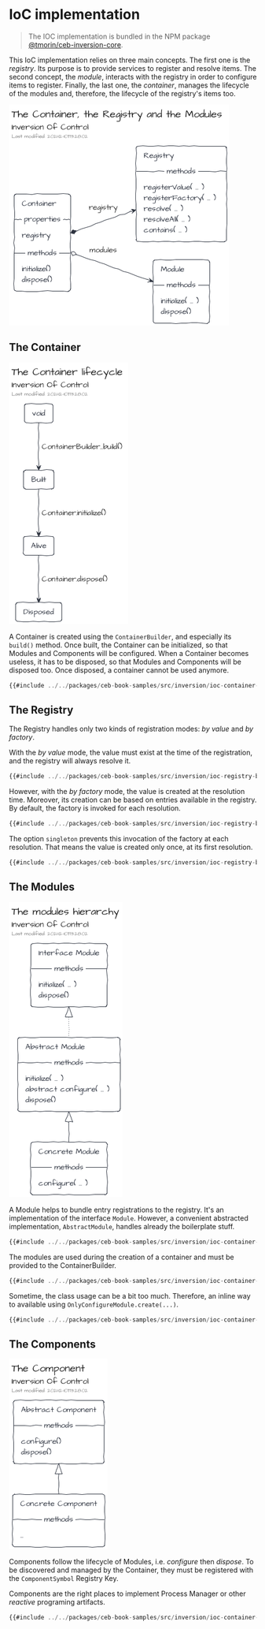 # IoC implementation

> The IOC implementation is bundled in the NPM package [@tmorin/ceb-inversion-core](https://www.npmjs.com/package/@tmorin/ceb-inversion-core).

This IoC implementation relies on three main concepts.
The first one is the _registry_.
Its purpose is to provide services to register and resolve items.
The second concept, the _module_, interacts with the registry in order to configure items to register.
Finally, the last one, the _container_, manages the lifecycle of the modules and, therefore, the lifecycle of the registry's items too.

![The Container, the Registry and the Modules](ioc-container-overview.png)

## The Container

![The Container lifecycle](ioc-container-lifecycle.png)

A Container is created using the `ContainerBuilder`, and especially its `build()` method.
Once built, the Container can be initialized, so that Modules and Components will be configured.
When a Container becomes useless, it has to be disposed, so that Modules and Components will be disposed too.
Once disposed, a container cannot be used anymore.

  ```typescript
{{#include ../../packages/ceb-book-samples/src/inversion/ioc-container-lifecycle.ts}}
```

## The Registry

The Registry handles only two kinds of registration modes: _by value_ and _by factory_.

With the _by value_ mode, the value must exist at the time of the registration, and the registry will always resolve it.

  ```typescript
{{#include ../../packages/ceb-book-samples/src/inversion/ioc-registry-by_value.ts}}
```

However, with the _by factory_ mode, the value is created at the resolution time.
Moreover, its creation can be based on entries available in the registry.
By default, the factory is invoked for each resolution.

  ```typescript
{{#include ../../packages/ceb-book-samples/src/inversion/ioc-registry-by_factory.ts}}
```

The option `singleton` prevents this invocation of the factory at each resolution.
That means the value is created only once, at its first resolution.

  ```typescript
{{#include ../../packages/ceb-book-samples/src/inversion/ioc-registry-by_factory_singleton.ts}}
```

## The Modules

![The modules hierarchy](ioc-container-module.png)

A Module helps to bundle entry registrations to the registry.
It's an implementation of the interface `Module`.
However, a convenient abstracted implementation, `AbstractModule`, handles already the boilerplate stuff.

  ```typescript
{{#include ../../packages/ceb-book-samples/src/inversion/ioc-container-module-class.ts}}
```

The modules are used during the creation of a container and must be provided to the ContainerBuilder.

  ```typescript
{{#include ../../packages/ceb-book-samples/src/inversion/ioc-container-module-usage.ts}}
```

Sometime, the class usage can be a bit too much.
Therefore, an inline way to available using `OnlyConfigureModule.create(...)`.

  ```typescript
{{#include ../../packages/ceb-book-samples/src/inversion/ioc-container-module-inline.ts}}
```

## The Components

![The Component](ioc-container-component.png)

Components follow the lifecycle of Modules, i.e. _configure_ then _dispose_.
To be discovered and managed by the Container, they must be registered with the `ComponentSymbol` Registry Key.

Components are the right places to implement Process Manager or other _reactive_ programing artifacts.

  ```typescript
{{#include ../../packages/ceb-book-samples/src/inversion/ioc-container-component.ts}}
```
